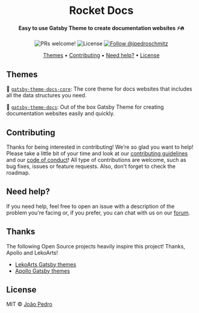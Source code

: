 <h1 align="center">
  <!-- <br> -->
  <!-- <img src="https://storage.googleapis.com/golden-wind/github/gatsby-themes-logo.svg" alt="Rocketseat and Gatsby" width="260"> -->
  <!-- <br> -->
  Rocket Docs
  <br>
</h1>

<h4 align="center">Easy to use Gatsby Theme to create documentation websites ⚡️🔥</h4>

<p align="center">
  <img src="https://img.shields.io/badge/PRs-welcome-%238257E6.svg" alt="PRs welcome!" />

  <img alt="License" src="https://img.shields.io/badge/license-MIT-%238257E6">

  <a href="https://twitter.com/intent/follow?screen_name=jpedroschmitz">
    <img src="https://img.shields.io/twitter/follow/jpedroschmitz.svg?label=Follow%20@jpedroschmitz" alt="Follow @jpedroschmitz" />
  </a>
</p>

<p align="center">
  <a href="#themes">Themes</a> •
  <a href="#contributing">Contributing</a> •
  <a href="#need-help">Need help?</a> •
  <a href="#license">License</a>
</p>

## Themes

🚀 [`gatsby-theme-docs-core`](./@rocketseat/gatsby-theme-docs-core): The core theme for docs websites that includes all the data structures you need.

🚀 [`gatsby-theme-docs`](./@rocketseat/gatsby-theme-docs): Out of the box Gatsby Theme for creating documentation websites easily and quickly.

## Contributing

Thanks for being interested in contributing! We’re so glad you want to help! Please take a little bit of your time and look at our [contributing guidelines](.github/CONTRIBUTING.md) and our
[code of conduct](.github/CODE_OF_CONDUCT.md)! All type of contributions are welcome, such as bug fixes, issues or feature requests. Also, don't forget to check the roadmap.

## Need help?

If you need help, feel free to open an issue with a description of the problem
you're facing or, if you prefer, you can chat with us on our
[forum](https://github.com/jpedroschmitz/rocketdocs/discussions).

## Thanks

The following Open Source projects heavily inspire this project! Thanks, Apollo and LekoArts!

- [LekoArts Gatsby themes](https://github.com/LekoArts/gatsby-themes)
- [Apollo Gatsby themes](https://github.com/apollographql/gatsby-theme-apollo)

## License

MIT © [João Pedro](https://github.com/jpedroschmitz)

